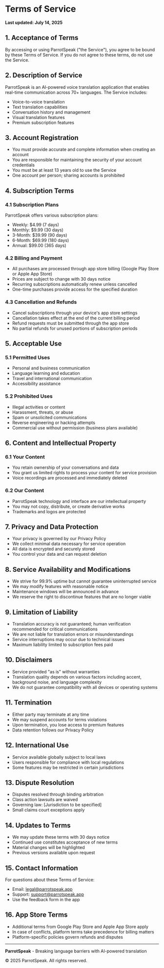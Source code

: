 # Terms of Service

**Last updated: July 14, 2025**

## 1. Acceptance of Terms
By accessing or using ParrotSpeak ("the Service"), you agree to be bound by these Terms of Service. If you do not agree to these terms, do not use the Service.

## 2. Description of Service
ParrotSpeak is an AI-powered voice translation application that enables real-time communication across 70+ languages. The Service includes:
- Voice-to-voice translation
- Text translation capabilities
- Conversation history and management
- Visual translation features
- Premium subscription features

## 3. Account Registration
- You must provide accurate and complete information when creating an account
- You are responsible for maintaining the security of your account credentials
- You must be at least 13 years old to use the Service
- One account per person; sharing accounts is prohibited

## 4. Subscription Terms

### 4.1 Subscription Plans
ParrotSpeak offers various subscription plans:
- Weekly: $4.99 (7 days)
- Monthly: $9.99 (30 days)
- 3-Month: $39.99 (90 days)
- 6-Month: $69.99 (180 days)
- Annual: $99.00 (365 days)

### 4.2 Billing and Payment
- All purchases are processed through app store billing (Google Play Store or Apple App Store)
- Prices are subject to change with 30 days notice
- Recurring subscriptions automatically renew unless cancelled
- One-time purchases provide access for the specified duration

### 4.3 Cancellation and Refunds
- Cancel subscriptions through your device's app store settings
- Cancellation takes effect at the end of the current billing period
- Refund requests must be submitted through the app store
- No partial refunds for unused portions of subscription periods

## 5. Acceptable Use

### 5.1 Permitted Uses
- Personal and business communication
- Language learning and education
- Travel and international communication
- Accessibility assistance

### 5.2 Prohibited Uses
- Illegal activities or content
- Harassment, threats, or abuse
- Spam or unsolicited communications
- Reverse engineering or hacking attempts
- Commercial use without permission (business plans available)

## 6. Content and Intellectual Property

### 6.1 Your Content
- You retain ownership of your conversations and data
- You grant us limited rights to process your content for service provision
- Voice recordings are processed and immediately deleted

### 6.2 Our Content
- ParrotSpeak technology and interface are our intellectual property
- You may not copy, distribute, or create derivative works
- Trademarks and logos are protected

## 7. Privacy and Data Protection
- Your privacy is governed by our Privacy Policy
- We collect minimal data necessary for service operation
- All data is encrypted and securely stored
- You control your data and can request deletion

## 8. Service Availability and Modifications
- We strive for 99.9% uptime but cannot guarantee uninterrupted service
- We may modify features with reasonable notice
- Maintenance windows will be announced in advance
- We reserve the right to discontinue features that are no longer viable

## 9. Limitation of Liability
- Translation accuracy is not guaranteed; human verification recommended for critical communications
- We are not liable for translation errors or misunderstandings
- Service interruptions may occur due to technical issues
- Maximum liability limited to subscription fees paid

## 10. Disclaimers
- Service provided "as is" without warranties
- Translation quality depends on various factors including accent, background noise, and language complexity
- We do not guarantee compatibility with all devices or operating systems

## 11. Termination
- Either party may terminate at any time
- We may suspend accounts for terms violations
- Upon termination, you lose access to premium features
- Data retention follows our Privacy Policy

## 12. International Use
- Service available globally subject to local laws
- Users responsible for compliance with local regulations
- Some features may be restricted in certain jurisdictions

## 13. Dispute Resolution
- Disputes resolved through binding arbitration
- Class action lawsuits are waived
- Governing law: [Jurisdiction to be specified]
- Small claims court exceptions apply

## 14. Updates to Terms
- We may update these terms with 30 days notice
- Continued use constitutes acceptance of new terms
- Material changes will be highlighted
- Previous versions available upon request

## 15. Contact Information
For questions about these Terms of Service:
- Email: legal@parrotspeak.app
- Support: support@parrotspeak.app
- Use the feedback form in the app

## 16. App Store Terms
- Additional terms from Google Play Store and Apple App Store apply
- In case of conflicts, platform terms take precedence for billing matters
- Platform-specific policies govern refunds and disputes

---

**ParrotSpeak** - Breaking language barriers with AI-powered translation

© 2025 ParrotSpeak. All rights reserved.